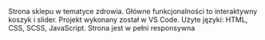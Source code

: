 Strona sklepu w tematyce zdrowia. Główne funkcjonalności to interaktywny koszyk i slider. Projekt wykonany został w VS Code. Użyte języki: HTML, CSS, SCSS, JavaScript. Strona jest w pełni responsywna





